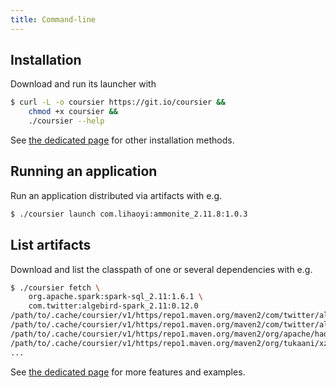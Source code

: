 ```yaml
---
title: Command-line
---
```


## Installation

Download and run its launcher with
```bash
$ curl -L -o coursier https://git.io/coursier &&
    chmod +x coursier &&
    ./coursier --help
```

See [the dedicated page](cli-intro.md) for other installation methods.

## Running an application

Run an application distributed via artifacts with e.g.
```bash
$ ./coursier launch com.lihaoyi:ammonite_2.11.8:1.0.3
```

## List artifacts

Download and list the classpath of one or several dependencies with e.g.
```bash
$ ./coursier fetch \
    org.apache.spark:spark-sql_2.11:1.6.1 \
    com.twitter:algebird-spark_2.11:0.12.0
/path/to/.cache/coursier/v1/https/repo1.maven.org/maven2/com/twitter/algebird-spark_2.11/0.12.0/algebird-spark_2.11-0.12.0.jar
/path/to/.cache/coursier/v1/https/repo1.maven.org/maven2/com/twitter/algebird-core_2.11/0.12.0/algebird-core_2.11-0.12.0.jar
/path/to/.cache/coursier/v1/https/repo1.maven.org/maven2/org/apache/hadoop/hadoop-annotations/2.2.0/hadoop-annotations-2.2.0.jar
/path/to/.cache/coursier/v1/https/repo1.maven.org/maven2/org/tukaani/xz/1.0/xz-1.0.jar
...
```

See [the dedicated page](cli-intro.md) for more features and examples.
